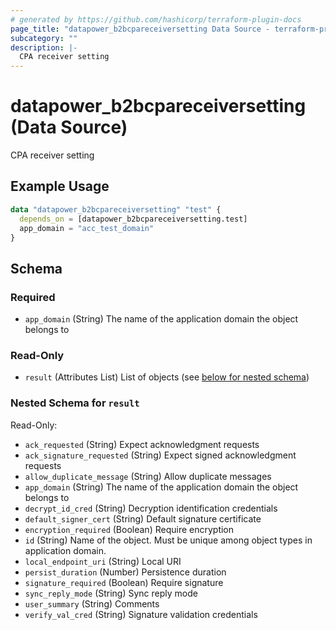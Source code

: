 ```yaml
---
# generated by https://github.com/hashicorp/terraform-plugin-docs
page_title: "datapower_b2bcpareceiversetting Data Source - terraform-provider-datapower"
subcategory: ""
description: |-
  CPA receiver setting
---
```


# datapower_b2bcpareceiversetting (Data Source)

CPA receiver setting

## Example Usage

```terraform
data "datapower_b2bcpareceiversetting" "test" {
  depends_on = [datapower_b2bcpareceiversetting.test]
  app_domain = "acc_test_domain"
}
```

<!-- schema generated by tfplugindocs -->
## Schema

### Required

- `app_domain` (String) The name of the application domain the object belongs to

### Read-Only

- `result` (Attributes List) List of objects (see [below for nested schema](#nestedatt--result))

<a id="nestedatt--result"></a>
### Nested Schema for `result`

Read-Only:

- `ack_requested` (String) Expect acknowledgment requests
- `ack_signature_requested` (String) Expect signed acknowledgment requests
- `allow_duplicate_message` (String) Allow duplicate messages
- `app_domain` (String) The name of the application domain the object belongs to
- `decrypt_id_cred` (String) Decryption identification credentials
- `default_signer_cert` (String) Default signature certificate
- `encryption_required` (Boolean) Require encryption
- `id` (String) Name of the object. Must be unique among object types in application domain.
- `local_endpoint_uri` (String) Local URI
- `persist_duration` (Number) Persistence duration
- `signature_required` (Boolean) Require signature
- `sync_reply_mode` (String) Sync reply mode
- `user_summary` (String) Comments
- `verify_val_cred` (String) Signature validation credentials
